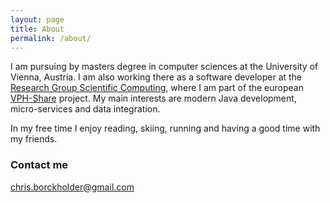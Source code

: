 ```yaml
---
layout: page
title: About
permalink: /about/
---
```


I am pursuing by masters degree in computer sciences at the University of Vienna, Austria. I am also working there as a software developer at the [Research Group Scientific Computing], where I am part of the european [VPH-Share] project. My main interests are modern Java development, micro-services and data integration.

In my free time I enjoy reading, skiing, running and having a good time with my friends.

### Contact me

[chris.borckholder@gmail.com](mailto:chris.borckholder@gmail.com)

[Research Group Scientific Computing]: http://cs.univie.ac.at/research/research-groups/scientific-computing/
[VPH-Share]: http://vph-share.eu/ 
